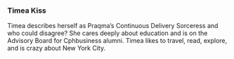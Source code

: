 ---
---
### Timea Kiss

Timea describes herself as Praqma’s Continuous Delivery Sorceress and who could disagree? She cares deeply about education and is on the Advisory Board for Cphbusiness alumni. Timea likes to travel, read, explore, and is crazy about New York City.